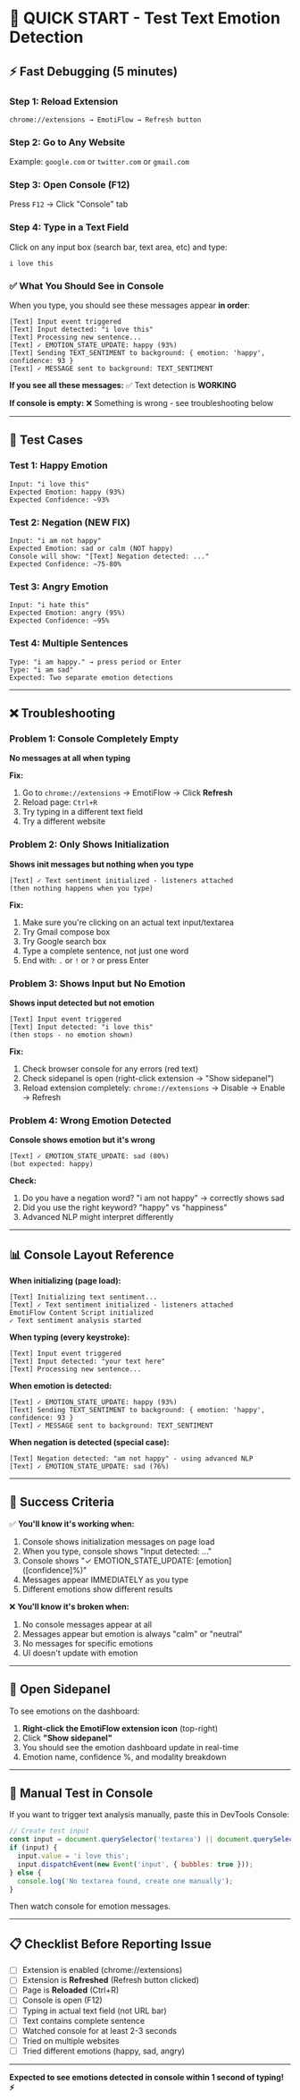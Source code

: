# 🚀 QUICK START - Test Text Emotion Detection

## ⚡ Fast Debugging (5 minutes)

### Step 1: Reload Extension
```
chrome://extensions → EmotiFlow → Refresh button
```

### Step 2: Go to Any Website
Example: `google.com` or `twitter.com` or `gmail.com`

### Step 3: Open Console (F12)
Press `F12` → Click "Console" tab

### Step 4: Type in a Text Field
Click on any input box (search bar, text area, etc) and type:

```
i love this
```

### ✅ What You Should See in Console

When you type, you should see these messages appear **in order**:

```
[Text] Input event triggered
[Text] Input detected: "i love this"
[Text] Processing new sentence...
[Text] ✓ EMOTION_STATE_UPDATE: happy (93%)
[Text] Sending TEXT_SENTIMENT to background: { emotion: 'happy', confidence: 93 }
[Text] ✓ MESSAGE sent to background: TEXT_SENTIMENT
```

**If you see all these messages:**
✅ Text detection is **WORKING**

**If console is empty:**
❌ Something is wrong - see troubleshooting below

---

## 🧪 Test Cases

### Test 1: Happy Emotion
```
Input: "i love this"
Expected Emotion: happy (93%)
Expected Confidence: ~93%
```

### Test 2: Negation (NEW FIX)
```
Input: "i am not happy"
Expected Emotion: sad or calm (NOT happy)
Console will show: "[Text] Negation detected: ..."
Expected Confidence: ~75-80%
```

### Test 3: Angry Emotion
```
Input: "i hate this"
Expected Emotion: angry (95%)
Expected Confidence: ~95%
```

### Test 4: Multiple Sentences
```
Type: "i am happy." → press period or Enter
Type: "i am sad"
Expected: Two separate emotion detections
```

---

## ❌ Troubleshooting

### Problem 1: Console Completely Empty
**No messages at all when typing**

**Fix:**
1. Go to `chrome://extensions` → EmotiFlow → Click **Refresh**
2. Reload page: `Ctrl+R`
3. Try typing in a different text field
4. Try a different website

### Problem 2: Only Shows Initialization
**Shows init messages but nothing when you type**

```
[Text] ✓ Text sentiment initialized - listeners attached
(then nothing happens when you type)
```

**Fix:**
1. Make sure you're clicking on an actual text input/textarea
2. Try Gmail compose box
3. Try Google search box
4. Type a complete sentence, not just one word
5. End with: `.` or `!` or `?` or press Enter

### Problem 3: Shows Input but No Emotion
**Shows input detected but not emotion**

```
[Text] Input event triggered
[Text] Input detected: "i love this"
(then stops - no emotion shown)
```

**Fix:**
1. Check browser console for any errors (red text)
2. Check sidepanel is open (right-click extension → "Show sidepanel")
3. Reload extension completely: `chrome://extensions` → Disable → Enable → Refresh

### Problem 4: Wrong Emotion Detected
**Console shows emotion but it's wrong**

```
[Text] ✓ EMOTION_STATE_UPDATE: sad (80%)
(but expected: happy)
```

**Check:**
1. Do you have a negation word? "i am not happy" → correctly shows sad
2. Did you use the right keyword? "happy" vs "happiness"
3. Advanced NLP might interpret differently

---

## 📊 Console Layout Reference

**When initializing (page load):**
```
[Text] Initializing text sentiment...
[Text] ✓ Text sentiment initialized - listeners attached
EmotiFlow Content Script initialized
✓ Text sentiment analysis started
```

**When typing (every keystroke):**
```
[Text] Input event triggered
[Text] Input detected: "your text here"
[Text] Processing new sentence...
```

**When emotion is detected:**
```
[Text] ✓ EMOTION_STATE_UPDATE: happy (93%)
[Text] Sending TEXT_SENTIMENT to background: { emotion: 'happy', confidence: 93 }
[Text] ✓ MESSAGE sent to background: TEXT_SENTIMENT
```

**When negation is detected (special case):**
```
[Text] Negation detected: "am not happy" - using advanced NLP
[Text] ✓ EMOTION_STATE_UPDATE: sad (76%)
```

---

## 🎯 Success Criteria

✅ **You'll know it's working when:**

1. Console shows initialization messages on page load
2. When you type, console shows "Input detected: ..."
3. Console shows "✓ EMOTION_STATE_UPDATE: [emotion] ([confidence]%)"
4. Messages appear IMMEDIATELY as you type
5. Different emotions show different results

❌ **You'll know it's broken when:**

1. No console messages appear at all
2. Messages appear but emotion is always "calm" or "neutral"
3. No messages for specific emotions
4. UI doesn't update with emotion

---

## 📱 Open Sidepanel

To see emotions on the dashboard:

1. **Right-click the EmotiFlow extension icon** (top-right)
2. Click **"Show sidepanel"**
3. You should see the emotion dashboard update in real-time
4. Emotion name, confidence %, and modality breakdown

---

## 🔧 Manual Test in Console

If you want to trigger text analysis manually, paste this in DevTools Console:

```javascript
// Create test input
const input = document.querySelector('textarea') || document.querySelector('input[type="text"]');
if (input) {
  input.value = 'i love this';
  input.dispatchEvent(new Event('input', { bubbles: true }));
} else {
  console.log('No textarea found, create one manually');
}
```

Then watch console for emotion messages.

---

## 📋 Checklist Before Reporting Issue

- [ ] Extension is enabled (chrome://extensions)
- [ ] Extension is **Refreshed** (Refresh button clicked)
- [ ] Page is **Reloaded** (Ctrl+R)
- [ ] Console is open (F12)
- [ ] Typing in actual text field (not URL bar)
- [ ] Text contains complete sentence
- [ ] Watched console for at least 2-3 seconds
- [ ] Tried on multiple websites
- [ ] Tried different emotions (happy, sad, angry)

---

**Expected to see emotions detected in console within 1 second of typing! ⚡**
